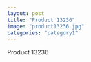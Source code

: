 ```yaml
---
layout: post
title: "Product 13236"
image: "product13236.jpg"
categories: "category1"
---
```

Product 13236

